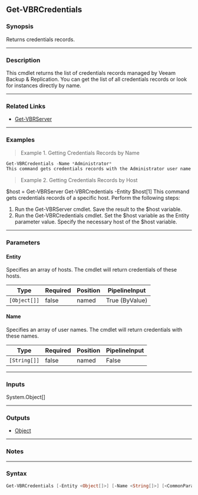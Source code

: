 Get-VBRCredentials
------------------

### Synopsis
Returns credentials records.

---

### Description

This cmdlet returns the list of credentials records managed by Veeam Backup & Replication.
You can get the list of all credentials records or look for instances directly by name.

---

### Related Links
* [Get-VBRServer](Get-VBRServer)

---

### Examples
> Example 1. Getting Credentials Records by Name

```PowerShell
Get-VBRCredentials -Name *Administrator*
This command gets credentials records with the Administrator user name.
```
> Example 2. Getting Credentials Records by Host

$host = Get-VBRServer
Get-VBRCredentials -Entity $host[1]
This command gets credentials records of a specific host.
Perform the following steps:
1. Run the Get-VBRServer cmdlet. Save the result to the $host variable.
2. Run the Get-VBRCredentials cmdlet. Set the $host variable as the Entity parameter value. Specify the necessary host of the $host variable.

---

### Parameters
#### **Entity**
Specifies an array of hosts. The cmdlet will return credentials of these hosts.

|Type        |Required|Position|PipelineInput |
|------------|--------|--------|--------------|
|`[Object[]]`|false   |named   |True (ByValue)|

#### **Name**
Specifies an array of user names. The cmdlet will return credentials with these names.

|Type        |Required|Position|PipelineInput|
|------------|--------|--------|-------------|
|`[String[]]`|false   |named   |False        |

---

### Inputs
System.Object[]

---

### Outputs
* [Object](https://learn.microsoft.com/en-us/dotnet/api/System.Object)

---

### Notes

---

### Syntax
```PowerShell
Get-VBRCredentials [-Entity <Object[]>] [-Name <String[]>] [<CommonParameters>]
```
